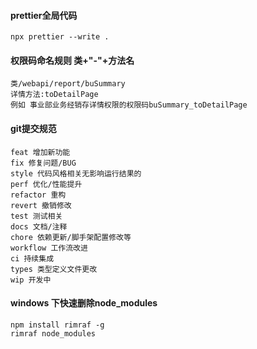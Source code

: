 #### prettier全局代码
```npx prettier --write .```


#### 权限码命名规则 类+"-"+方法名        
```
类/webapi/report/buSummary 
详情方法:toDetailPage
例如 事业部业务经销存详情权限的权限码buSummary_toDetailPage
```

#### git提交规范
```
feat 增加新功能
fix 修复问题/BUG
style 代码风格相关无影响运行结果的
perf 优化/性能提升
refactor 重构
revert 撤销修改
test 测试相关
docs 文档/注释
chore 依赖更新/脚手架配置修改等
workflow 工作流改进
ci 持续集成
types 类型定义文件更改
wip 开发中
```

#### windows 下快速删除node_modules
```
npm install rimraf -g
rimraf node_modules
```
